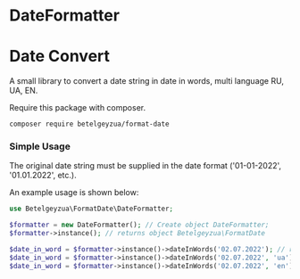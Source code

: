# DateFormatter

# Date Convert
A small library to convert a date string in date in words, multi language RU, UA, EN.

Require this package with composer.

```shell
composer require betelgeyzua/format-date
```
### Simple Usage

The original date string must be supplied in the date format ('01-01-2022', '01.01.2022', etc.). 

An example usage is shown below:

```php
use Betelgeyzua\FormatDate\DateFormatter;

$formatter = new DateFormatter(); // Create object DateFormatter;
$formatter->instance(); // returns object Betelgeyzua\FormatDate

$date_in_word = $formatter->instance()->dateInWords('02.07.2022'); // returns 02 Июля 2022 default language RU
$date_in_word = $formatter->instance()->dateInWords('02.07.2022', 'ua'); // returns 02 Липня 2022
$date_in_word = $formatter->instance()->dateInWords('02.07.2022', 'en'); // returns 02 July 2022
```